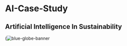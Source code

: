 # AI-Case-Study
## Artificial Intelligence In Sustainability

<p align="center">
   
   (![blue-globe-banner](https://github.com/user-attachments/assets/f1887d8c-e69f-4cf6-b431-be71803e623b)
